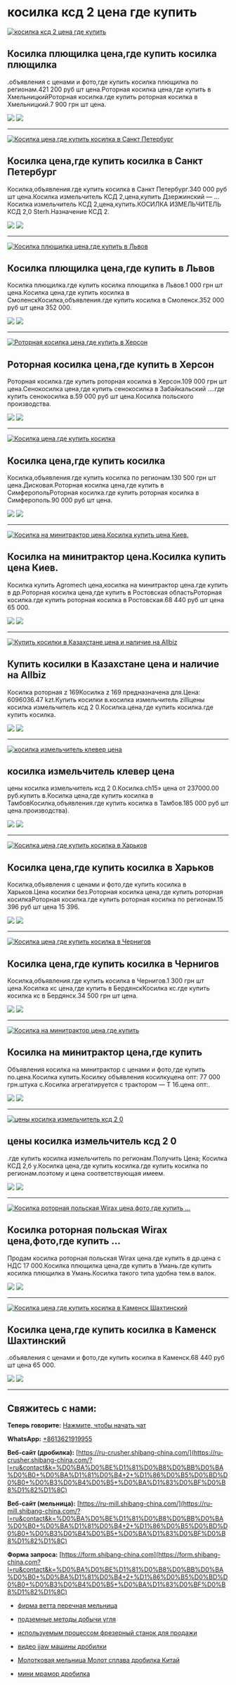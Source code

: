 # косилка ксд 2 цена где купить

<a href="https://swt.shibang-china.com/?l=ru&img&k=%D0%BA%D0%BE%D1%81%D0%B8%D0%BB%D0%BA%D0%B0+%D0%BA%D1%81%D0%B4+2+%D1%86%D0%B5%D0%BD%D0%B0+%D0%B3%D0%B4%D0%B5+%D0%BA%D1%83%D0%BF%D0%B8%D1%82%D1%8C" target="_blank">![косилка ксд 2 цена где купить](http://static.shibang-china.com/all-800x300/689.jpg)</a>

## Косилка плющилка цена,где купить косилка плющилка
.объявления с ценами и фото,где купить косилка плющилка по регионам.421 200 руб шт цена.Роторная косилка цена,где купить в ХмельницкийРоторная косилка.где купить роторная косилка в Хмельницкий.7 900 грн шт цена.


<a href="https://whatsapp.shibangsoft.com/WhatsApp.php" target="_blank" title="WhatsApp">![](http://static.shibang-china.com/icon/whatsapp.png)</a> <a href="https://swt.shibang-china.com/?l=ru&icon&k=%D0%BA%D0%BE%D1%81%D0%B8%D0%BB%D0%BA%D0%B0+%D0%BA%D1%81%D0%B4+2+%D1%86%D0%B5%D0%BD%D0%B0+%D0%B3%D0%B4%D0%B5+%D0%BA%D1%83%D0%BF%D0%B8%D1%82%D1%8C" target="_blank">![](http://static.shibang-china.com/icon/chat-ru.png)</a>

---

<a href="https://swt.shibang-china.com/?l=ru&img&k=%D0%BA%D0%BE%D1%81%D0%B8%D0%BB%D0%BA%D0%B0+%D0%BA%D1%81%D0%B4+2+%D1%86%D0%B5%D0%BD%D0%B0+%D0%B3%D0%B4%D0%B5+%D0%BA%D1%83%D0%BF%D0%B8%D1%82%D1%8C" target="_blank">![Косилка цена,где купить косилка в Санкт Петербург](http://static.shibang-china.com/all-800x300/1323.jpg)</a>

## Косилка цена,где купить косилка в Санкт Петербург
Косилка,объявления.где купить косилка в Санкт Петербург.340 000 руб шт цена.Косилка измельчитель КСД 2,цена,купить Дзержинский — …Косилка измельчитель КСД 2,цена,купить.КОСИЛКА ИЗМЕЛЬЧИТЕЛЬ КСД 2,0 Sterh.Назначение КСД 2.


<a href="https://whatsapp.shibangsoft.com/WhatsApp.php" target="_blank" title="WhatsApp">![](http://static.shibang-china.com/icon/whatsapp.png)</a> <a href="https://swt.shibang-china.com/?l=ru&icon&k=%D0%BA%D0%BE%D1%81%D0%B8%D0%BB%D0%BA%D0%B0+%D0%BA%D1%81%D0%B4+2+%D1%86%D0%B5%D0%BD%D0%B0+%D0%B3%D0%B4%D0%B5+%D0%BA%D1%83%D0%BF%D0%B8%D1%82%D1%8C" target="_blank">![](http://static.shibang-china.com/icon/chat-ru.png)</a>

---

<a href="https://swt.shibang-china.com/?l=ru&img&k=%D0%BA%D0%BE%D1%81%D0%B8%D0%BB%D0%BA%D0%B0+%D0%BA%D1%81%D0%B4+2+%D1%86%D0%B5%D0%BD%D0%B0+%D0%B3%D0%B4%D0%B5+%D0%BA%D1%83%D0%BF%D0%B8%D1%82%D1%8C" target="_blank">![Косилка плющилка цена,где купить в Львов](http://static.shibang-china.com/all-800x300/990.jpg)</a>

## Косилка плющилка цена,где купить в Львов
Косилка плющилка.где купить косилка плющилка в Львов.1 000 грн шт цена.Косилка цена,где купить косилка в СмоленскКосилка,объявления.где купить косилка в Смоленск.352 000 руб шт цена 352 000.


<a href="https://whatsapp.shibangsoft.com/WhatsApp.php" target="_blank" title="WhatsApp">![](http://static.shibang-china.com/icon/whatsapp.png)</a> <a href="https://swt.shibang-china.com/?l=ru&icon&k=%D0%BA%D0%BE%D1%81%D0%B8%D0%BB%D0%BA%D0%B0+%D0%BA%D1%81%D0%B4+2+%D1%86%D0%B5%D0%BD%D0%B0+%D0%B3%D0%B4%D0%B5+%D0%BA%D1%83%D0%BF%D0%B8%D1%82%D1%8C" target="_blank">![](http://static.shibang-china.com/icon/chat-ru.png)</a>

---

<a href="https://swt.shibang-china.com/?l=ru&img&k=%D0%BA%D0%BE%D1%81%D0%B8%D0%BB%D0%BA%D0%B0+%D0%BA%D1%81%D0%B4+2+%D1%86%D0%B5%D0%BD%D0%B0+%D0%B3%D0%B4%D0%B5+%D0%BA%D1%83%D0%BF%D0%B8%D1%82%D1%8C" target="_blank">![Роторная косилка цена,где купить в Херсон](http://static.shibang-china.com/all-800x300/844.jpg)</a>

## Роторная косилка цена,где купить в Херсон
Роторная косилка.где купить роторная косилка в Херсон.109 000 грн шт цена.Сенокосилка цена,где купить сенокосилка в Забайкальский ….где купить сенокосилка в.59 000 руб шт цена.Косилка польского производства.


<a href="https://whatsapp.shibangsoft.com/WhatsApp.php" target="_blank" title="WhatsApp">![](http://static.shibang-china.com/icon/whatsapp.png)</a> <a href="https://swt.shibang-china.com/?l=ru&icon&k=%D0%BA%D0%BE%D1%81%D0%B8%D0%BB%D0%BA%D0%B0+%D0%BA%D1%81%D0%B4+2+%D1%86%D0%B5%D0%BD%D0%B0+%D0%B3%D0%B4%D0%B5+%D0%BA%D1%83%D0%BF%D0%B8%D1%82%D1%8C" target="_blank">![](http://static.shibang-china.com/icon/chat-ru.png)</a>

---

<a href="https://swt.shibang-china.com/?l=ru&img&k=%D0%BA%D0%BE%D1%81%D0%B8%D0%BB%D0%BA%D0%B0+%D0%BA%D1%81%D0%B4+2+%D1%86%D0%B5%D0%BD%D0%B0+%D0%B3%D0%B4%D0%B5+%D0%BA%D1%83%D0%BF%D0%B8%D1%82%D1%8C" target="_blank">![Косилка цена,где купить косилка](http://static.shibang-china.com/all-800x300/385.jpg)</a>

## Косилка цена,где купить косилка
Косилка,объявления.где купить косилка по регионам.130 500 грн шт цена.Дисковая.Роторная косилка цена,где купить в СимферопольРоторная косилка.где купить роторная косилка в Симферополь.90 000 руб шт цена.


<a href="https://whatsapp.shibangsoft.com/WhatsApp.php" target="_blank" title="WhatsApp">![](http://static.shibang-china.com/icon/whatsapp.png)</a> <a href="https://swt.shibang-china.com/?l=ru&icon&k=%D0%BA%D0%BE%D1%81%D0%B8%D0%BB%D0%BA%D0%B0+%D0%BA%D1%81%D0%B4+2+%D1%86%D0%B5%D0%BD%D0%B0+%D0%B3%D0%B4%D0%B5+%D0%BA%D1%83%D0%BF%D0%B8%D1%82%D1%8C" target="_blank">![](http://static.shibang-china.com/icon/chat-ru.png)</a>

---

<a href="https://swt.shibang-china.com/?l=ru&img&k=%D0%BA%D0%BE%D1%81%D0%B8%D0%BB%D0%BA%D0%B0+%D0%BA%D1%81%D0%B4+2+%D1%86%D0%B5%D0%BD%D0%B0+%D0%B3%D0%B4%D0%B5+%D0%BA%D1%83%D0%BF%D0%B8%D1%82%D1%8C" target="_blank">![Косилка на минитрактор цена.Косилка купить цена Киев.](http://static.shibang-china.com/all-800x300/592.jpg)</a>

## Косилка на минитрактор цена.Косилка купить цена Киев.
Косилка купить Agromech цена,косилка на минитрактор цена.где купить в др.Роторная косилка цена,где купить в Ростовская областьРоторная косилка.где купить роторная косилка в Ростовская.68 440 руб шт цена 65 000.


<a href="https://whatsapp.shibangsoft.com/WhatsApp.php" target="_blank" title="WhatsApp">![](http://static.shibang-china.com/icon/whatsapp.png)</a> <a href="https://swt.shibang-china.com/?l=ru&icon&k=%D0%BA%D0%BE%D1%81%D0%B8%D0%BB%D0%BA%D0%B0+%D0%BA%D1%81%D0%B4+2+%D1%86%D0%B5%D0%BD%D0%B0+%D0%B3%D0%B4%D0%B5+%D0%BA%D1%83%D0%BF%D0%B8%D1%82%D1%8C" target="_blank">![](http://static.shibang-china.com/icon/chat-ru.png)</a>

---

<a href="https://swt.shibang-china.com/?l=ru&img&k=%D0%BA%D0%BE%D1%81%D0%B8%D0%BB%D0%BA%D0%B0+%D0%BA%D1%81%D0%B4+2+%D1%86%D0%B5%D0%BD%D0%B0+%D0%B3%D0%B4%D0%B5+%D0%BA%D1%83%D0%BF%D0%B8%D1%82%D1%8C" target="_blank">![Купить косилки в Казахстане цена и наличие на Allbiz](http://static.shibang-china.com/all-800x300/766.jpg)</a>

## Купить косилки в Казахстане цена и наличие на Allbiz
Косилка роторная z 169Косилка z 169 предназначена для.Цена: 6096036.47 kzt.Купить косилки в.косилка измельчитель zilliцены косилка измельчитель ксд 2 0.Косилка.цена,где купить косилка.где купить косилка.


<a href="https://whatsapp.shibangsoft.com/WhatsApp.php" target="_blank" title="WhatsApp">![](http://static.shibang-china.com/icon/whatsapp.png)</a> <a href="https://swt.shibang-china.com/?l=ru&icon&k=%D0%BA%D0%BE%D1%81%D0%B8%D0%BB%D0%BA%D0%B0+%D0%BA%D1%81%D0%B4+2+%D1%86%D0%B5%D0%BD%D0%B0+%D0%B3%D0%B4%D0%B5+%D0%BA%D1%83%D0%BF%D0%B8%D1%82%D1%8C" target="_blank">![](http://static.shibang-china.com/icon/chat-ru.png)</a>

---

<a href="https://swt.shibang-china.com/?l=ru&img&k=%D0%BA%D0%BE%D1%81%D0%B8%D0%BB%D0%BA%D0%B0+%D0%BA%D1%81%D0%B4+2+%D1%86%D0%B5%D0%BD%D0%B0+%D0%B3%D0%B4%D0%B5+%D0%BA%D1%83%D0%BF%D0%B8%D1%82%D1%8C" target="_blank">![косилка измельчитель клевер цена](http://static.shibang-china.com/all-800x300/836.jpg)</a>

## косилка измельчитель клевер цена
цены косилка измельчитель ксд 2 0.Косилка.ch15&#187; цена от 237000.00 руб.купить в.Косилка цена,где купить косилка в ТамбовКосилка,объявления.где купить косилка в Тамбов.185 000 руб шт цена.производства).


<a href="https://whatsapp.shibangsoft.com/WhatsApp.php" target="_blank" title="WhatsApp">![](http://static.shibang-china.com/icon/whatsapp.png)</a> <a href="https://swt.shibang-china.com/?l=ru&icon&k=%D0%BA%D0%BE%D1%81%D0%B8%D0%BB%D0%BA%D0%B0+%D0%BA%D1%81%D0%B4+2+%D1%86%D0%B5%D0%BD%D0%B0+%D0%B3%D0%B4%D0%B5+%D0%BA%D1%83%D0%BF%D0%B8%D1%82%D1%8C" target="_blank">![](http://static.shibang-china.com/icon/chat-ru.png)</a>

---

<a href="https://swt.shibang-china.com/?l=ru&img&k=%D0%BA%D0%BE%D1%81%D0%B8%D0%BB%D0%BA%D0%B0+%D0%BA%D1%81%D0%B4+2+%D1%86%D0%B5%D0%BD%D0%B0+%D0%B3%D0%B4%D0%B5+%D0%BA%D1%83%D0%BF%D0%B8%D1%82%D1%8C" target="_blank">![Косилка цена,где купить косилка в Харьков](http://static.shibang-china.com/all-800x300/987.jpg)</a>

## Косилка цена,где купить косилка в Харьков
Косилка,объявления с ценами и фото,где купить косилка в Харьков.Цена косилки без.Роторная косилка цена,где купить роторная косилкаРоторная косилка.где купить роторная косилка по регионам.15 396 руб шт цена 15 396.


<a href="https://whatsapp.shibangsoft.com/WhatsApp.php" target="_blank" title="WhatsApp">![](http://static.shibang-china.com/icon/whatsapp.png)</a> <a href="https://swt.shibang-china.com/?l=ru&icon&k=%D0%BA%D0%BE%D1%81%D0%B8%D0%BB%D0%BA%D0%B0+%D0%BA%D1%81%D0%B4+2+%D1%86%D0%B5%D0%BD%D0%B0+%D0%B3%D0%B4%D0%B5+%D0%BA%D1%83%D0%BF%D0%B8%D1%82%D1%8C" target="_blank">![](http://static.shibang-china.com/icon/chat-ru.png)</a>

---

<a href="https://swt.shibang-china.com/?l=ru&img&k=%D0%BA%D0%BE%D1%81%D0%B8%D0%BB%D0%BA%D0%B0+%D0%BA%D1%81%D0%B4+2+%D1%86%D0%B5%D0%BD%D0%B0+%D0%B3%D0%B4%D0%B5+%D0%BA%D1%83%D0%BF%D0%B8%D1%82%D1%8C" target="_blank">![Косилка цена,где купить косилка в Чернигов](http://static.shibang-china.com/all-800x300/1172.jpg)</a>

## Косилка цена,где купить косилка в Чернигов
Косилка,объявления.где купить косилка в Чернигов.1 300 грн шт цена.Косилка кс цена,где купить в БердянскКосилка кс.где купить косилка кс в Бердянск.34 500 грн шт цена.


<a href="https://whatsapp.shibangsoft.com/WhatsApp.php" target="_blank" title="WhatsApp">![](http://static.shibang-china.com/icon/whatsapp.png)</a> <a href="https://swt.shibang-china.com/?l=ru&icon&k=%D0%BA%D0%BE%D1%81%D0%B8%D0%BB%D0%BA%D0%B0+%D0%BA%D1%81%D0%B4+2+%D1%86%D0%B5%D0%BD%D0%B0+%D0%B3%D0%B4%D0%B5+%D0%BA%D1%83%D0%BF%D0%B8%D1%82%D1%8C" target="_blank">![](http://static.shibang-china.com/icon/chat-ru.png)</a>

---

<a href="https://swt.shibang-china.com/?l=ru&img&k=%D0%BA%D0%BE%D1%81%D0%B8%D0%BB%D0%BA%D0%B0+%D0%BA%D1%81%D0%B4+2+%D1%86%D0%B5%D0%BD%D0%B0+%D0%B3%D0%B4%D0%B5+%D0%BA%D1%83%D0%BF%D0%B8%D1%82%D1%8C" target="_blank">![Косилка на минитрактор цена,где купить](http://static.shibang-china.com/all-800x300/1116.jpg)</a>

## Косилка на минитрактор цена,где купить
Объявления косилка на минитрактор с ценами и фото,где купить по.цена.Косилка купить.Косилку объявления косилкуцена опт: 77 000 грн.штука с.Косилка агрегатируется с трактором — Т 16.цена опт:.


<a href="https://whatsapp.shibangsoft.com/WhatsApp.php" target="_blank" title="WhatsApp">![](http://static.shibang-china.com/icon/whatsapp.png)</a> <a href="https://swt.shibang-china.com/?l=ru&icon&k=%D0%BA%D0%BE%D1%81%D0%B8%D0%BB%D0%BA%D0%B0+%D0%BA%D1%81%D0%B4+2+%D1%86%D0%B5%D0%BD%D0%B0+%D0%B3%D0%B4%D0%B5+%D0%BA%D1%83%D0%BF%D0%B8%D1%82%D1%8C" target="_blank">![](http://static.shibang-china.com/icon/chat-ru.png)</a>

---

<a href="https://swt.shibang-china.com/?l=ru&img&k=%D0%BA%D0%BE%D1%81%D0%B8%D0%BB%D0%BA%D0%B0+%D0%BA%D1%81%D0%B4+2+%D1%86%D0%B5%D0%BD%D0%B0+%D0%B3%D0%B4%D0%B5+%D0%BA%D1%83%D0%BF%D0%B8%D1%82%D1%8C" target="_blank">![цены косилка измельчитель ксд 2 0](http://static.shibang-china.com/all-800x300/1353.jpg)</a>

## цены косилка измельчитель ксд 2 0
.где купить косилка измельчитель по регионам.Получить Цена; Косилка КСД 2,б у.Косилка цена,где купить косилка.где купить косилка по регионам.поэтому и цена соответствующая имеем.


<a href="https://whatsapp.shibangsoft.com/WhatsApp.php" target="_blank" title="WhatsApp">![](http://static.shibang-china.com/icon/whatsapp.png)</a> <a href="https://swt.shibang-china.com/?l=ru&icon&k=%D0%BA%D0%BE%D1%81%D0%B8%D0%BB%D0%BA%D0%B0+%D0%BA%D1%81%D0%B4+2+%D1%86%D0%B5%D0%BD%D0%B0+%D0%B3%D0%B4%D0%B5+%D0%BA%D1%83%D0%BF%D0%B8%D1%82%D1%8C" target="_blank">![](http://static.shibang-china.com/icon/chat-ru.png)</a>

---

<a href="https://swt.shibang-china.com/?l=ru&img&k=%D0%BA%D0%BE%D1%81%D0%B8%D0%BB%D0%BA%D0%B0+%D0%BA%D1%81%D0%B4+2+%D1%86%D0%B5%D0%BD%D0%B0+%D0%B3%D0%B4%D0%B5+%D0%BA%D1%83%D0%BF%D0%B8%D1%82%D1%8C" target="_blank">![Косилка роторная польская Wirax цена,фото,где купить …](http://static.shibang-china.com/all-800x300/524.jpg)</a>

## Косилка роторная польская Wirax цена,фото,где купить …
Продам косилка роторная польская Wirax цена.где купить в др.цена с НДС 17 000.Косилка плющилка цена,где купить в Умань.где купить косилка плющилка в Умань.Косилка такого типа удобна тем.в валок.


<a href="https://whatsapp.shibangsoft.com/WhatsApp.php" target="_blank" title="WhatsApp">![](http://static.shibang-china.com/icon/whatsapp.png)</a> <a href="https://swt.shibang-china.com/?l=ru&icon&k=%D0%BA%D0%BE%D1%81%D0%B8%D0%BB%D0%BA%D0%B0+%D0%BA%D1%81%D0%B4+2+%D1%86%D0%B5%D0%BD%D0%B0+%D0%B3%D0%B4%D0%B5+%D0%BA%D1%83%D0%BF%D0%B8%D1%82%D1%8C" target="_blank">![](http://static.shibang-china.com/icon/chat-ru.png)</a>

---

<a href="https://swt.shibang-china.com/?l=ru&img&k=%D0%BA%D0%BE%D1%81%D0%B8%D0%BB%D0%BA%D0%B0+%D0%BA%D1%81%D0%B4+2+%D1%86%D0%B5%D0%BD%D0%B0+%D0%B3%D0%B4%D0%B5+%D0%BA%D1%83%D0%BF%D0%B8%D1%82%D1%8C" target="_blank">![Косилка цена,где купить косилка в Каменск Шахтинский](http://static.shibang-china.com/all-800x300/324.jpg)</a>

## Косилка цена,где купить косилка в Каменск Шахтинский
.объявления с ценами и фото,где купить косилка в Каменск.68 440 руб шт цена 65 000.

<a href="https://whatsapp.shibangsoft.com/WhatsApp.php" target="_blank" title="WhatsApp">![](http://static.shibang-china.com/icon/whatsapp.png)</a> <a href="https://swt.shibang-china.com/?l=ru&icon&k=%D0%BA%D0%BE%D1%81%D0%B8%D0%BB%D0%BA%D0%B0+%D0%BA%D1%81%D0%B4+2+%D1%86%D0%B5%D0%BD%D0%B0+%D0%B3%D0%B4%D0%B5+%D0%BA%D1%83%D0%BF%D0%B8%D1%82%D1%8C" target="_blank">![](http://static.shibang-china.com/icon/chat-ru.png)</a>

---
## Свяжитесь с нами:

**Теперь говорите:** [Нажмите, чтобы начать чат](https://swt.shibang-china.com?l=ru&contact&k=%D0%BA%D0%BE%D1%81%D0%B8%D0%BB%D0%BA%D0%B0+%D0%BA%D1%81%D0%B4+2+%D1%86%D0%B5%D0%BD%D0%B0+%D0%B3%D0%B4%D0%B5+%D0%BA%D1%83%D0%BF%D0%B8%D1%82%D1%8C)

**WhatsApp:**  [+8613621919955](https://whatsapp.shibangsoft.com/WhatsApp.php)

**Веб-сайт (дробилка):** [https://ru-crusher.shibang-china.com/](https://ru-crusher.shibang-china.com/?l=ru&contact&k=%D0%BA%D0%BE%D1%81%D0%B8%D0%BB%D0%BA%D0%B0+%D0%BA%D1%81%D0%B4+2+%D1%86%D0%B5%D0%BD%D0%B0+%D0%B3%D0%B4%D0%B5+%D0%BA%D1%83%D0%BF%D0%B8%D1%82%D1%8C)

**Веб-сайт (мельница):** [https://ru-mill.shibang-china.com/](https://ru-mill.shibang-china.com/?l=ru&contact&k=%D0%BA%D0%BE%D1%81%D0%B8%D0%BB%D0%BA%D0%B0+%D0%BA%D1%81%D0%B4+2+%D1%86%D0%B5%D0%BD%D0%B0+%D0%B3%D0%B4%D0%B5+%D0%BA%D1%83%D0%BF%D0%B8%D1%82%D1%8C)

**Форма запроса:** [https://form.shibang-china.com](https://form.shibang-china.com?l=ru&contact&k=%D0%BA%D0%BE%D1%81%D0%B8%D0%BB%D0%BA%D0%B0+%D0%BA%D1%81%D0%B4+2+%D1%86%D0%B5%D0%BD%D0%B0+%D0%B3%D0%B4%D0%B5+%D0%BA%D1%83%D0%BF%D0%B8%D1%82%D1%8C)

* [фирма ветта перечная мельница](../113/%D1%84%D0%B8%D1%80%D0%BC%D0%B0%20%D0%B2%D0%B5%D1%82%D1%82%D0%B0%20%D0%BF%D0%B5%D1%80%D0%B5%D1%87%D0%BD%D0%B0%D1%8F%20%D0%BC%D0%B5%D0%BB%D1%8C%D0%BD%D0%B8%D1%86%D0%B0.md)

* [подземные методы добычи угля](../108/%D0%BF%D0%BE%D0%B4%D0%B7%D0%B5%D0%BC%D0%BD%D1%8B%D0%B5%20%D0%BC%D0%B5%D1%82%D0%BE%D0%B4%D1%8B%20%D0%B4%D0%BE%D0%B1%D1%8B%D1%87%D0%B8%20%D1%83%D0%B3%D0%BB%D1%8F.md)

* [используемым процессом фрезерный станок для продажи](../113/%D0%B8%D1%81%D0%BF%D0%BE%D0%BB%D1%8C%D0%B7%D1%83%D0%B5%D0%BC%D1%8B%D0%BC%20%D0%BF%D1%80%D0%BE%D1%86%D0%B5%D1%81%D1%81%D0%BE%D0%BC%20%D1%84%D1%80%D0%B5%D0%B7%D0%B5%D1%80%D0%BD%D1%8B%D0%B9%20%D1%81%D1%82%D0%B0%D0%BD%D0%BE%D0%BA%20%D0%B4%D0%BB%D1%8F%20%D0%BF%D1%80%D0%BE%D0%B4%D0%B0%D0%B6%D0%B8.md)

* [видео jjaw машины дробилки](../110/%D0%B2%D0%B8%D0%B4%D0%B5%D0%BE%20jjaw%20%D0%BC%D0%B0%D1%88%D0%B8%D0%BD%D1%8B%20%D0%B4%D1%80%D0%BE%D0%B1%D0%B8%D0%BB%D0%BA%D0%B8.md)

* [Молотковая мельница Молот сплава дробилка Китай](../110/%D0%9C%D0%BE%D0%BB%D0%BE%D1%82%D0%BA%D0%BE%D0%B2%D0%B0%D1%8F%20%D0%BC%D0%B5%D0%BB%D1%8C%D0%BD%D0%B8%D1%86%D0%B0%20%D0%9C%D0%BE%D0%BB%D0%BE%D1%82%20%D1%81%D0%BF%D0%BB%D0%B0%D0%B2%D0%B0%20%D0%B4%D1%80%D0%BE%D0%B1%D0%B8%D0%BB%D0%BA%D0%B0%20%D0%9A%D0%B8%D1%82%D0%B0%D0%B9.md)

* [мини мрамор дробилка](../109/%D0%BC%D0%B8%D0%BD%D0%B8%20%D0%BC%D1%80%D0%B0%D0%BC%D0%BE%D1%80%20%D0%B4%D1%80%D0%BE%D0%B1%D0%B8%D0%BB%D0%BA%D0%B0.md)